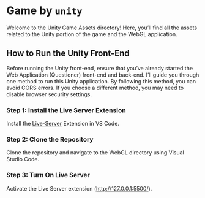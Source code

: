 # Game by `unity`
Welcome to the Unity Game Assets directory! Here, you’ll find all the assets related to the Unity portion of the game and the WebGL application.
## How to Run the Unity Front-End
Before running the Unity front-end, ensure that you’ve already started the Web Application (Questioner) front-end and back-end. I’ll guide you through one method to run this Unity application. By following this method, you can avoid CORS errors. If you choose a different method, you may need to disable browser security settings.
### Step 1: Install the Live Server Extension
Install the [Live-Server](https://ritwickdey.github.io/vscode-live-server/) Extension in VS Code.
### Step 2: Clone the Repository
Clone the repository and navigate to the WebGL directory using Visual Studio Code.
### Step 3: Turn On Live Server
Activate the Live Server extension (http://127.0.0.1:5500/).
